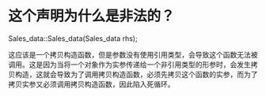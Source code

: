 # 这个声明为什么是非法的？

Sales_data::Sales_data(Sales_data rhs);

这应该是一个拷贝构造函数，但是参数没有使用引用类型，会导致这个函数无法被调用。这是因为当将一个对象作为实参传递给一个非引用类型的形参时，会发生拷贝构造，这就会导致为了调用拷贝构造函数，必须先拷贝这个函数的实参，而为了拷贝实参又必须调用拷贝构造函数，因此陷入死循环。
